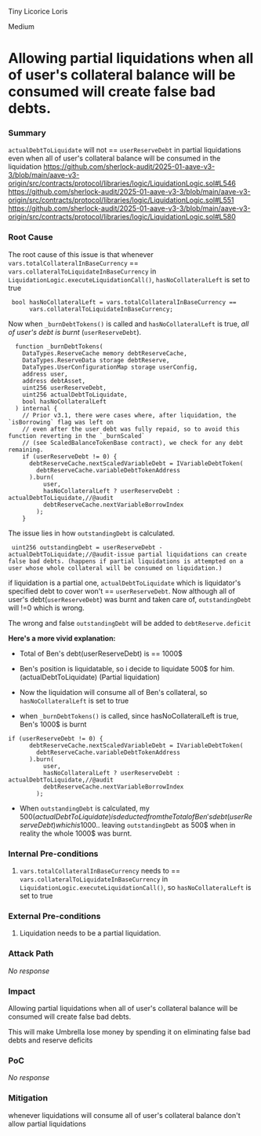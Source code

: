 Tiny Licorice Loris

Medium

# Allowing partial liquidations when all of user's collateral balance will be consumed will create false bad debts.

### Summary

`actualDebtToLiquidate` will not == `userReserveDebt` in partial liquidations even when all of user's collateral balance will be consumed in the liquidation
https://github.com/sherlock-audit/2025-01-aave-v3-3/blob/main/aave-v3-origin/src/contracts/protocol/libraries/logic/LiquidationLogic.sol#L546
https://github.com/sherlock-audit/2025-01-aave-v3-3/blob/main/aave-v3-origin/src/contracts/protocol/libraries/logic/LiquidationLogic.sol#L551
https://github.com/sherlock-audit/2025-01-aave-v3-3/blob/main/aave-v3-origin/src/contracts/protocol/libraries/logic/LiquidationLogic.sol#L580

### Root Cause

The root cause of this issue is that whenever `vars.totalCollateralInBaseCurrency` == `vars.collateralToLiquidateInBaseCurrency` in `LiquidationLogic.executeLiquidationCall()`, `hasNoCollateralLeft` is set to true

```solidity
 bool hasNoCollateralLeft = vars.totalCollateralInBaseCurrency ==
      vars.collateralToLiquidateInBaseCurrency;
```

Now when `_burnDebtTokens()` is called and `hasNoCollateralLeft` is true, _all of user's debt is burnt_ (`userReserveDebt`).

```solidity
  function _burnDebtTokens(
    DataTypes.ReserveCache memory debtReserveCache,
    DataTypes.ReserveData storage debtReserve,
    DataTypes.UserConfigurationMap storage userConfig,
    address user,
    address debtAsset,
    uint256 userReserveDebt,
    uint256 actualDebtToLiquidate,
    bool hasNoCollateralLeft
  ) internal {
    // Prior v3.1, there were cases where, after liquidation, the `isBorrowing` flag was left on
    // even after the user debt was fully repaid, so to avoid this function reverting in the `_burnScaled`
    // (see ScaledBalanceTokenBase contract), we check for any debt remaining.
    if (userReserveDebt != 0) {
      debtReserveCache.nextScaledVariableDebt = IVariableDebtToken(
        debtReserveCache.variableDebtTokenAddress
      ).burn(
          user,
          hasNoCollateralLeft ? userReserveDebt : actualDebtToLiquidate,//@audit
          debtReserveCache.nextVariableBorrowIndex
        );
    }

```
The issue lies in how `outstandingDebt` is calculated.
```solidity
 uint256 outstandingDebt = userReserveDebt - actualDebtToLiquidate;//@audit-issue partial liquidations can create false bad debts. (happens if partial liquidations is attempted on a user whose whole collateral will be consumed on liquidation.) 
``` 
if liquidation is a partial one, `actualDebtToLiquidate` which is liquidator's specified debt to cover won't == `userReserveDebt`. Now although all of user's debt(`userReserveDebt`) was burnt and taken care of, `outstandingDebt` will !=0 which is wrong. 

The wrong and false `outstandingDebt` will be added to  `debtReserve.deficit`

**Here's a more vivid explanation:**
- Total of Ben's debt(userReserveDebt) is == 1000$

- Ben's position is liquidatable, so i decide to liquidate 500$ for him.(actualDebtToLiquidate) (Partial liquidation)

- Now the liquidation will consume all of Ben's collateral, so `hasNoCollateralLeft` is set to true

- when `_burnDebtTokens()` is called, since hasNoCollateralLeft is true, Ben's 1000$ is burnt
```solidity
if (userReserveDebt != 0) {
      debtReserveCache.nextScaledVariableDebt = IVariableDebtToken(
        debtReserveCache.variableDebtTokenAddress
      ).burn(
          user,
          hasNoCollateralLeft ? userReserveDebt : actualDebtToLiquidate,//@audit
          debtReserveCache.nextVariableBorrowIndex
        );
```

- When `outstandingDebt` is calculated, my 500$(actualDebtToLiquidate) is deducted from the Total of Ben's debt(userReserveDebt) which is 1000$.. leaving `outstandingDebt` as 500$ when in reality the whole 1000$ was burnt.



### Internal Pre-conditions

1. `vars.totalCollateralInBaseCurrency` needs to == `vars.collateralToLiquidateInBaseCurrency` in `LiquidationLogic.executeLiquidationCall()`, so `hasNoCollateralLeft` is set to true


### External Pre-conditions

1. Liquidation needs to be a partial liquidation.

### Attack Path

_No response_

### Impact

Allowing partial liquidations when all of user's collateral balance will be consumed will create false bad debts.

This will make Umbrella lose money by spending it on eliminating false bad debts and reserve deficits

### PoC

_No response_

### Mitigation

whenever  liquidations will consume all of user's collateral balance don't allow partial liquidations